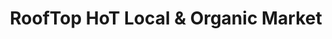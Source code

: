 ---
title: "RoofTop HoT Local & Organic Market"
url: /baltimore/rooftop-hot-local-and-organic-market/
shop: supermarket
---